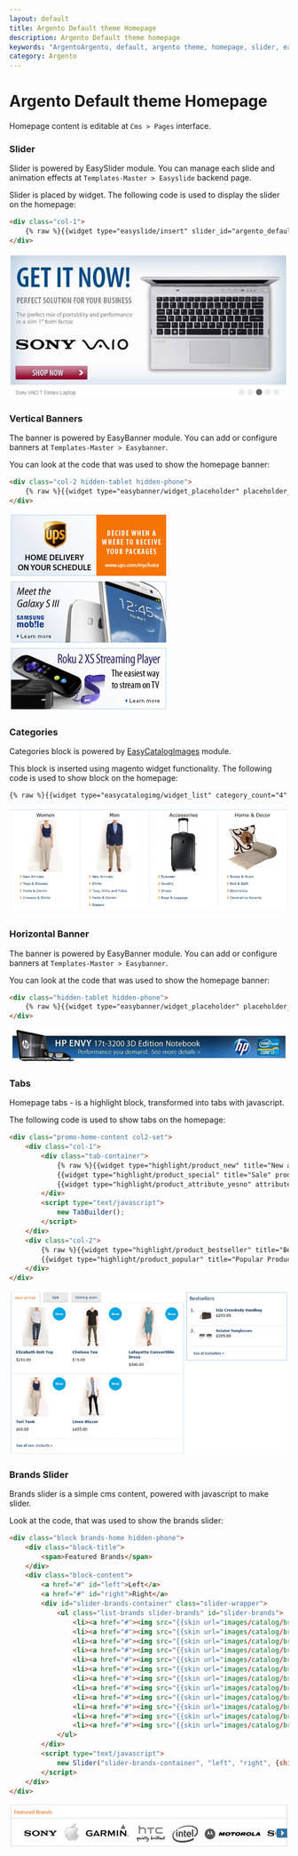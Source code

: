```yaml
---
layout: default
title: Argento Default theme Homepage
description: Argento Default theme homepage
keywords: "ArgentoArgento, default, argento theme, homepage, slider, easycatalogimages, tabs, highlight, brands, banner"
category: Argento
---
```


# Argento Default theme Homepage

Homepage content is editable at `Cms > Pages` interface.

### Slider

Slider is powered by EasySlider module. You can manage each slide and animation
effects at `Templates-Master > Easyslide` backend page.

Slider is placed by widget. The following code is used to display
the slider on the homepage:

```html
<div class="col-1">
    {% raw %}{{widget type="easyslide/insert" slider_id="argento_default"}}{% endraw %}
</div>
```
![Slider](/images/argento/default/homepage-slider.jpg)

### Vertical Banners

The banner is powered by EasyBanner module. You can add or configure banners at
`Templates-Master > Easybanner`.

You can look at the code that was used to show the homepage banner:

```html
<div class="col-2 hidden-tablet hidden-phone">
    {% raw %}{{widget type="easybanner/widget_placeholder" placeholder_name="argento-home-top"}}{% endraw %}
</div>
```
![Banner](/images/argento/default/homepage-vertical-banners.jpg)

### Categories

Categories block is powered by [EasyCatalogImages](/easycatalogimages/) module.

This block is inserted using magento widget functionality. The following code
is used to show block on the homepage:

```html
{% raw %}{{widget type="easycatalogimg/widget_list" category_count="4" column_count="4" show_image="1" resize_image="1" image_width="180" image_height="180" subcategory_count="5" template="tm/easycatalogimg/list.phtml"}}{% endraw %}
```
![Categories](/images/argento/default/homepage-categories.jpg)

### Horizontal Banner

The banner is powered by EasyBanner module. You can add or configure banners at
`Templates-Master > Easybanner`.

You can look at the code that was used to show the homepage banner:

```html
<div class="hidden-tablet hidden-phone">
    {% raw %}{{widget type="easybanner/widget_placeholder" placeholder_name="argento-home-content"}}{% endraw %}
</div>
```
![Banner](/images/argento/default/homepage-horizontal-banner.jpg)

### Tabs

Homepage tabs - is a highlight block, transformed into tabs with javascript.

The following code is used to show tabs on the homepage:

```html
<div class="promo-home-content col2-set">
    <div class="col-1">
        <div class="tab-container">
            {% raw %}{{widget type="highlight/product_new" title="New arrivals" products_count="6" column_count="3" template="tm/highlight/product/grid.phtml" class_name="highlight-new" page_title="See all new products &raquo;"}}
            {{widget type="highlight/product_special" title="Sale" products_count="6" column_count="3" template="tm/highlight/product/grid.phtml" class_name="highlight-special" page_title="See all on sale products &raquo;"}}
            {{widget type="highlight/product_attribute_yesno" attribute_code="coming_soon" title="Coming soon" products_count="6" column_count="3" template="tm/highlight/product/grid.phtml" class_name="highlight-attrbiute-coming_soon"}}{% endraw %}
        </div>
        <script type="text/javascript">
            new TabBuilder();
        </script>
    </div>
    <div class="col-2">
        {% raw %}{{widget type="highlight/product_bestseller" title="Bestsellers" products_count="3" column_count="3" template="tm/highlight/product/sidebar/list-link.phtml" class_name="highlight-bestsellers" page_title="See all bestsellers &raquo;"}}
        {{widget type="highlight/product_popular" title="Popular Products" products_count="3" column_count="3" template="tm/highlight/product/sidebar/list-link.phtml" class_name="highlight-popular" page_title="See all popular products &raquo;"}}{% endraw %}
    </div>
</div>
```
![Tabs](/images/argento/default/homepage-tabs.jpg)

### Brands Slider

Brands slider is a simple cms content, powered with javascript to make slider.

Look at the code, that was used to show the brands slider:

```html
<div class="block brands-home hidden-phone">
    <div class="block-title">
        <span>Featured Brands</span>
    </div>
    <div class="block-content">
        <a href="#" id="left">Left</a>
        <a href="#" id="right">Right</a>
        <div id="slider-brands-container" class="slider-wrapper">
            <ul class="list-brands slider-brands" id="slider-brands">
                <li><a href="#"><img src="{{skin url="images/catalog/brands/sony.jpg"}}" alt="" width="128" height="73"/></a></li>
                <li><a href="#"><img src="{{skin url="images/catalog/brands/apple.jpg"}}" alt="" width="70" height="73"/></a></li>
                <li><a href="#"><img src="{{skin url="images/catalog/brands/garmin.jpg"}}" alt="" width="154" height="74"/></a></li>
                <li><a href="#"><img src="{{skin url="images/catalog/brands/htc.jpg"}}" alt="" width="124" height="74"/></a></li>
                <li><a href="#"><img src="{{skin url="images/catalog/brands/intel.jpg"}}" alt="" width="103" height="74"/></a></li>
                <li><a href="#"><img src="{{skin url="images/catalog/brands/motorola.jpg"}}" alt="" width="204" height="76"/></a></li>
                <li><a href="#"><img src="{{skin url="images/catalog/brands/sony.jpg"}}" alt="" width="128" height="73"/></a></li>
                <li><a href="#"><img src="{{skin url="images/catalog/brands/apple.jpg"}}" alt="" width="70" height="73"/></a></li>
                <li><a href="#"><img src="{{skin url="images/catalog/brands/garmin.jpg"}}" alt="" width="154" height="74"/></a></li>
                <li><a href="#"><img src="{{skin url="images/catalog/brands/htc.jpg"}}" alt="" width="124" height="74"/></a></li>
                <li><a href="#"><img src="{{skin url="images/catalog/brands/intel.jpg"}}" alt="" width="103" height="74"/></a></li>
                <li><a href="#"><img src="{{skin url="images/catalog/brands/motorola.jpg"}}" alt="" width="204" height="76"/></a></li>
            </ul>
        </div>
        <script type="text/javascript">
            new Slider("slider-brands-container", "left", "right", {shift: 'auto'});
        </script>
    </div>
</div>
```
![Brands Slider](/images/argento/default/brands-slider.jpg)



